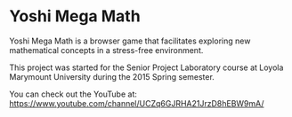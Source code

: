 # Yoshi Mega Math

Yoshi Mega Math is a browser game that facilitates exploring new mathematical concepts in a stress-free environment.

This project was started for the Senior Project Laboratory course at Loyola Marymount University during the 2015 Spring semester.

You can check out the YouTube at: https://www.youtube.com/channel/UCZq6GJRHA21JrzD8hEBW9mA/
